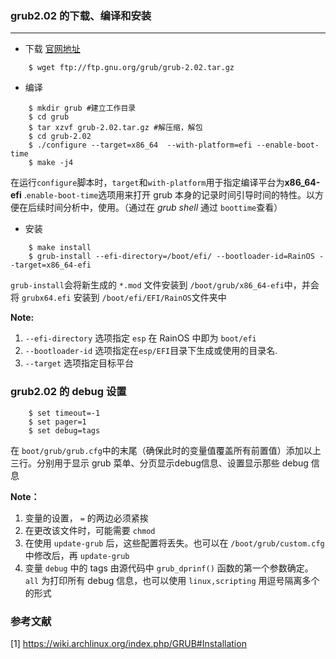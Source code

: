 ### grub2.02 的下载、编译和安装
-------
- 下载 [官网地址](ftp://ftp.gnu.org/gnu/grub/)

```shell
	$ wget ftp://ftp.gnu.org/grub/grub-2.02.tar.gz
```

- 编译


```shell
	$ mkdir grub #建立工作目录
	$ cd grub
	$ tar xzvf grub-2.02.tar.gz #解压缩，解包
	$ cd grub-2.02
	$ ./configure --target=x86_64  --with-platform=efi --enable-boot-time
	$ make -j4
```

在运行`configure`脚本时，`target`和`with-platform`用于指定编译平台为**x86_64-efi** .`enable-boot-time`选项用来打开 grub 本身的记录时间引导时间的特性。以方便在后续时间分析中，使用。（通过在 *grub shell* 通过 `boottime`查看）

- 安装

```shell
	$ make install
	$ grub-install --efi-directory=/boot/efi/ --bootloader-id=RainOS --target=x86_64-efi
```

`grub-install`会将新生成的 `*.mod` 文件安装到 `/boot/grub/x86_64-efi`中，并会将 `grubx64.efi` 安装到 `/boot/efi/EFI/RainOS`文件夹中

**Note:**

1. `--efi-directory` 选项指定 `esp` 在 RainOS 中即为 `boot/efi`
2. `--bootloader-id` 选项指定在`esp/EFI`目录下生成或使用的目录名.
3. `--target`  选项指定目标平台

### grub2.02 的 debug 设置

```shell
	$ set timeout=-1
	$ set pager=1
	$ set debug=tags
```

在 `boot/grub/grub.cfg`中的末尾（确保此时的变量值覆盖所有前置值）添加以上三行。分别用于显示 grub 菜单、分页显示debug信息、设置显示那些 debug 信息

**Note：**

1. 变量的设置， `=` 的两边必须紧挨
2. 在更改该文件时，可能需要 `chmod`
3. 在使用 `update-grub` 后，这些配置将丢失。也可以在 `/boot/grub/custom.cfg` 中修改后，再 `update-grub`
4. 变量 `debug` 中的 tags 由源代码中 `grub_dprinf()` 函数的第一个参数确定。 `all` 为打印所有 debug 信息，也可以使用 `linux,scripting` 用逗号隔离多个的形式


### 参考文献

[1]  <https://wiki.archlinux.org/index.php/GRUB#Installation>
